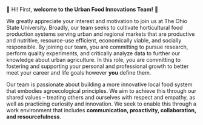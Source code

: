🌱 Hi! First, **welcome to the Urban Food Innovations Team!** 🌱

We greatly appreciate your interest and motivation to join us at The Ohio State University. Broadly, our team seeks to cultivate horticultural food production systems serving urban and regional markets that are productive and nutritive, resource-use efficient, economically viable, and socially responsible. By joining our team, you are committing to pursue research, perform quality experiments, and critically analyze data to further our knowledge about urban agriculture. In this role, you are committing to fostering and supporting your personal and professional growth to better meet your career and life goals however **you** define them.

Our team is passionate about building a more innovative local food system that embodies agroecological principles. We aim to achieve this through our shared values – 
treating others and ourselves with respect and empathy, as well as practicing curiosity and innovation. We seek to enable this through a work environment that includes 
**communication, proactivity, collaboration, and resourcefulness**.
